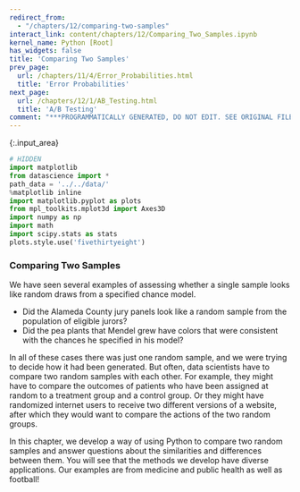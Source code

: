 ```yaml
---
redirect_from:
  - "/chapters/12/comparing-two-samples"
interact_link: content/chapters/12/Comparing_Two_Samples.ipynb
kernel_name: Python [Root]
has_widgets: false
title: 'Comparing Two Samples'
prev_page:
  url: /chapters/11/4/Error_Probabilities.html
  title: 'Error Probabilities'
next_page:
  url: /chapters/12/1/AB_Testing.html
  title: 'A/B Testing'
comment: "***PROGRAMMATICALLY GENERATED, DO NOT EDIT. SEE ORIGINAL FILES IN /content***"
---
```

{:.input_area}
```python
# HIDDEN
import matplotlib
from datascience import *
path_data = '../../data/'
%matplotlib inline
import matplotlib.pyplot as plots
from mpl_toolkits.mplot3d import Axes3D
import numpy as np
import math
import scipy.stats as stats
plots.style.use('fivethirtyeight')
```


### Comparing Two Samples
We have seen several examples of assessing whether a single sample looks like random draws from a specified chance model. 
- Did the Alameda County jury panels look like a random sample from the population of eligible jurors?
- Did the pea plants that Mendel grew have colors that were consistent with the chances he specified in his model?

In all of these cases there was just one random sample, and we were trying to decide how it had been generated. But often, data scientists have to compare two random samples with each other. For example, they might have to compare the outcomes of patients who have been assigned at random to a treatment group and a control group. Or they might have randomized internet users to receive two different versions of a website, after which they would want to compare the actions of the two random groups.

In this chapter, we develop a way of using Python to compare two random samples and answer questions about the similarities and differences between them. You will see that the methods we develop have diverse applications. Our examples are from medicine and public health as well as football!

